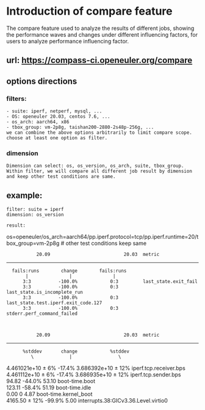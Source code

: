# Introduction of compare feature
  The compare feature used to analyze the results of different jobs, showing the performance waves and changes
  under different influencing factors, for users to analyze performance influencing factor.

## url: https://compass-ci.openeuler.org/compare

## options directions
### filters:
    - suite: iperf, netperf, mysql, ...
    - OS: openeuler 20.03, centos 7.6, ...
    - os_arch: aarch64, x86
    - tbox_group: vm-2p8g, taishan200-2880-2s48p-256g, ...
    we can combine the above options arbitrarily to limit compare scope.
    choose at least one option as filter.

### dimension
    Dimension can select: os, os_version, os_arch, suite, tbox_group.
    Within filter, we will compare all different job result by dimension
    and keep other test conditions are same.

## example:
    filter: suite = iperf
    dimension: os_version

    result:
os=openeuler/os_arch=aarch64/pp.iperf.protocol=tcp/pp.iperf.runtime=20/tbox_group=vm-2p8g  # other test conditions keep same


               20.09                           20.03  metric                        
--------------------  ------------------------------  ------------------------------
      fails:runs        change        fails:runs                                    
           |               |               |                                        
          3:3          -100.0%            0:3         last_state.exit_fail          
          3:3          -100.0%            0:3         last_state.is_incomplete_run  
          3:3          -100.0%            0:3         last_state.test.iperf.exit_code.127
          3:3          -100.0%            0:3         stderr.perf_command_failed    



               20.09                           20.03  metric                        
--------------------  ------------------------------  ------------------------------
          %stddev       change            %stddev                                   
             \             |                 \                                      
4.461021e+10 ±  6%      -17.4%    3.686392e+10 ± 12%  iperf.tcp.receiver.bps        
4.461112e+10 ±  6%      -17.4%    3.686935e+10 ± 12%  iperf.tcp.sender.bps          
       94.82            -44.0%           53.10        boot-time.boot                
      123.11            -58.4%           51.19        boot-time.idle                
        0.00               0              4.87        boot-time.kernel_boot         
     4165.50 ± 12%      -99.9%            5.00        interrupts.38:GICv3.36.Level.virtio0

